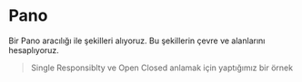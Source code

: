 # Pano

Bir Pano aracılığı ile şekilleri alıyoruz.
Bu şekillerin çevre ve alanlarını hesaplıyoruz.

> Single Responsiblty ve Open Closed anlamak için yaptığımız bir örnek
